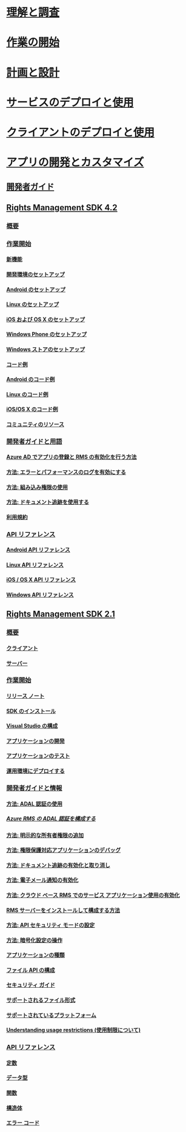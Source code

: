 # [理解と調査](/information-protection/understand-explore/what-is-information-protection)
# [作業の開始](/information-protection/get-started/requirements-azure-rms)
# [計画と設計](/information-protection/plan-design/deployment-roadmap)
# [サービスのデプロイと使用](/information-protection/deploy-use/activate-service)
# [クライアントのデプロイと使用](/information-protection/rms-client/use-client)
# [アプリの開発とカスタマイズ](developers-guide.md)
## [開発者ガイド](developers-guide.md)
## [Rights Management SDK 4.2](active-directory-rights-management-services-multi-platform-thin-client-sdk-portal.md)
### [概要](overview.md)
### [作業開始](get-started.md)
#### [新機能](release-notes.md)
#### [開発環境のセットアップ](setup-Developer-environment.md)
#### [Android のセットアップ](android-sdk.md)
#### [Linux のセットアップ](linux-setup.md)
#### [iOS および OS X のセットアップ](ios-sdk.md)
#### [Windows Phone のセットアップ](windows-phone-apps.md)
#### [Windows ストアのセットアップ](winrt-sdk.md)
#### [コード例](code-examples.md)
#### [Android のコード例](android-code.md)
#### [Linux のコード例](linux-c-code-examples.md)
#### [iOS/OS X のコード例](ios-os-x-code-examples.md)
#### [コミュニティのリソース](community-resources.md)
### [開発者ガイドと用語](core-concepts.md)
#### [Azure AD でアプリの登録と RMS の有効化を行う方法](authentication-integration.md)
#### [方法: エラーとパフォーマンスのログを有効にする](enabling-logging.md)
#### [方法: 組み込み権限の使用](built-in-rights-usage-restriction-reference.md)
#### [方法: ドキュメント追跡を使用する](how-to-use-document-tracking.md)
#### [利用規約](terms.md)
### [API リファレンス](api-reference-4-2.md)
#### [Android API リファレンス](https://msdn.microsoft.com/library/dn758245.aspx)
#### [Linux API リファレンス](linux-c-api-reference.md)
#### [iOS / OS X API リファレンス](https://msdn.microsoft.com/library/dn758306.aspx)
#### [Windows API リファレンス](https://msdn.microsoft.com/library/dn891914.aspx)
## [Rights Management SDK 2.1](microsoft-information-protection-and-control-client-portal.md)
### [概要](ad-rms-overview.md)
#### [クライアント](ad-rms-client.md)
#### [サーバー](ad-rms-server.md)
### [作業開始](getting-started-with-ad-rms-2-0.md)
#### [リリース ノート](release-notes-rtm.md)
#### [SDK のインストール](install-the-rms-sdk.md)
#### [Visual Studio の構成](how-to-configure-a-visual-studio-project-to-use-the-ad-rms-sdk-2-0.md)
#### [アプリケーションの開発](developing-your-application.md)
#### [アプリケーションのテスト](how-to-set-up-your-test-environment.md)
#### [運用環境にデプロイする](deploying-your-application.md)
### [開発者ガイドと情報](Developer-notes.md)
#### [方法: ADAL 認証の使用](how-to-use-adal-authentication.md)
##### [Azure RMS の ADAL 認証を構成する](adal-auth.md)
#### [方法: 明示的な所有者権限の追加](add-explicit-owner-rights.md)
#### [方法: 権限保護対応アプリケーションのデバッグ](debugging-applications-that-use-ad-rms.md)
#### [方法: ドキュメント追跡の有効化と取り消し](tracking-content.md)
#### [方法: 電子メール通知の有効化](how-to-enable-email-notification.md)
#### [方法: クラウド ベース RMS でのサービス アプリケーション使用の有効化](how-to-use-file-api-with-aadrm-cloud.md)
#### [RMS サーバーをインストールして構成する方法](how-to-install-and-configure-an-rms-server.md)
#### [方法: API セキュリティ モードの設定](setting-the-api-security-mode-api-mode.md)
#### [方法: 暗号化設定の操作](working-with-encryption.md)
#### [アプリケーションの種類](application-types.md)
#### [ファイル API の構成](file-api-configuration.md)
#### [セキュリティ ガイド](security-guidelines.md)
#### [サポートされるファイル形式](supported-file-formats.md)
#### [サポートされているプラットフォーム](supported-platforms.md)
#### [Understanding usage restrictions (使用制限について)](understanding-usage-restrictions.md)
### [API リファレンス](api-reference-2-1.md)
#### [定数](https://msdn.microsoft.com/library/hh535291.aspx)
#### [データ型](https://msdn.microsoft.com/library/hh535288.aspx)
#### [関数](https://msdn.microsoft.com/library/hh535289.aspx)
#### [構造体](https://msdn.microsoft.com/library/hh535294.aspx)
#### [エラー コード](https://msdn.microsoft.com/library/hh535248.aspx)


<!--HONumber=Jan17_HO1-->


